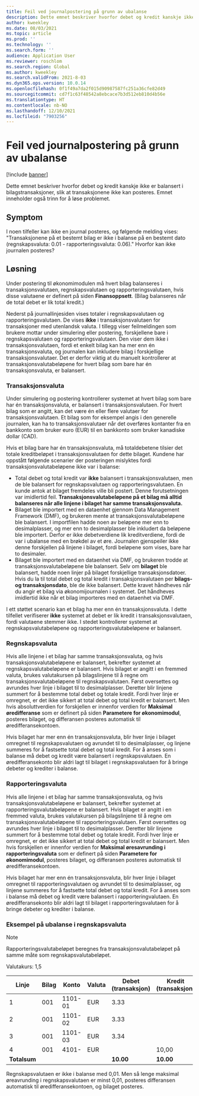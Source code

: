 ```yaml
---
title: Feil ved journalpostering på grunn av ubalanse
description: Dette emnet beskriver hvorfor debet og kredit kanskje ikke er balansert i bilagstransaksjoner, slik at transaksjonene ikke kan posteres. Emnet inneholder også trinn for å løse problemet.
author: kweekley
ms.date: 08/03/2021
ms.topic: article
ms.prod: ''
ms.technology: ''
ms.search.form: ''
audience: Application User
ms.reviewer: roschlom
ms.search.region: Global
ms.author: kweekley
ms.search.validFrom: 2021-8-03
ms.dyn365.ops.version: 10.0.14
ms.openlocfilehash: 0f1f49a7da2f015d90987587fc251a36cfe82d49
ms.sourcegitcommit: cd7f1c63f48542a8ebcace7b3d512eb810d4b56e
ms.translationtype: HT
ms.contentlocale: nb-NO
ms.lasthandoff: 12/10/2021
ms.locfileid: "7903256"
---
```

# <a name="journal-posting-failure-because-of-imbalance"></a>Feil ved journalpostering på grunn av ubalanse

[!include [banner](../includes/banner.md)]

Dette emnet beskriver hvorfor debet og kredit kanskje ikke er balansert i bilagstransaksjoner, slik at transaksjonene ikke kan posteres. Emnet inneholder også trinn for å løse problemet.

## <a name="symptom"></a>Symptom

I noen tilfeller kan ikke en journal posteres, og følgende melding vises: "Transaksjonene på et bestemt bilag er ikke i balanse på en bestemt dato (regnskapsvaluta: 0.01 - rapporteringsvaluta: 0.06)." Hvorfor kan ikke journalen posteres?

## <a name="resolution"></a>Løsning

Under postering til økonomimodulen må hvert bilag balanseres i transaksjonsvalutaen, regnskapsvalutaen og rapporteringsvalutaen, hvis disse valutaene er definert på siden **Finansoppsett**. (Bilag balanseres når de total debet er lik total kredit.)

Nederst på journallinjesiden vises totaler i regnskapsvalutaen og rapporteringsvalutaen. De vises **ikke** i transaksjonsvalutaen for transaksjoner med utenlandsk valuta. I tillegg viser feilmeldingen som brukere mottar under simulering eller postering, forskjellene bare i regnskapsvalutaen og rapporteringsvalutaen. Den viser dem ikke i transaksjonsvalutaen, fordi et enkelt bilag kan ha mer enn én transaksjonsvaluta, og journalen kan inkludere bilag i forskjellige transaksjonsvalutaer. Det er derfor viktig at du manuelt kontrollerer at transaksjonsvalutabeløpene for hvert bilag som bare har én transaksjonsvaluta, er balansert.

### <a name="transaction-currency"></a>Transaksjonsvaluta

Under simulering og postering kontrollerer systemet at hvert bilag som bare har én transaksjonsvaluta, er balansert i transaksjonsvalutaen. For hvert bilag som er angitt, kan det være én eller flere valutaer for transaksjonsvalutaen. Et bilag som for eksempel angis i den generelle journalen, kan ha to transaksjonsvalutaer når det overføres kontanter fra en bankkonto som bruker euro (EUR) til en bankkonto som bruker kanadiske dollar (CAD).

Hvis et bilag bare har én transaksjonsvaluta, må totaldebetene tilsier det totale kreditbeløpet i transaksjonsvalutaen for dette bilaget. Kundene har oppstått følgende scenarier der posteringen mislyktes fordi transaksjonsvalutabeløpene ikke var i balanse:

- Total debet og total kredit var **ikke** balansert i transaksjonsvalutaen, men de ble balansert for regnskapsvalutaen og rapporteringsvalutaen. En kunde antok at bilaget fremdeles ville bli postert. Denne forutsetningen var imidlertid feil. **Transaksjonsvalutabeløpene på et bilag må alltid balanseres når alle linjene i bilaget har samme transaksjonsvaluta.**
- Bilaget ble importert med en dataenhet gjennom Data Management Framework (DMF), og brukeren mente at transaksjonsvalutabeløpene ble balansert. I importfilen hadde noen av beløpene mer enn to desimalplasser, og mer enn to desimalplasser ble inkludert da beløpene ble importert. Derfor er ikke debetverdiene lik kreditverdiene, fordi de var i ubalanse med en brøkdel av et øre. Journalen gjenspeiler ikke denne forskjellen på linjene i bilaget, fordi beløpene som vises, bare har to desimaler.
- Bilaget ble importert med en dataenhet via DMF, og brukeren trodde at transaksjonsvalutabeløpene ble balansert. Selv om **bilaget** ble balansert, hadde noen linjer på bilaget forskjellige transaksjonsdatoer. Hvis du la til total debet og total kredit i transaksjonsvalutaen per **bilags- og transaksjonsdato**, ble de ikke balansert. Dette kravet håndheves når du angir et bilag via økonomijournalen i systemet. Det håndheves imidlertid ikke når et bilag importeres med en dataenhet via DMF.

I ett støttet scenario kan et bilag ha mer enn én transaksjonsvaluta. I dette tilfellet verifiserer **ikke** systemet at debet er lik kredit i transaksjonsvalutaen, fordi valutaene stemmer ikke. I stedet kontrollerer systemet at regnskapsvalutabeløpene og rapporteringsvalutabeløpene er balansert.

### <a name="accounting-currency"></a>Regnskapsvaluta

Hvis alle linjene i et bilag har samme transaksjonsvaluta, og hvis transaksjonsvalutabeløpene er balansert, bekrefter systemet at regnskapsvalutabeløpene er balansert. Hvis bilaget er angitt i en fremmed valuta, brukes valutakursen på bilagslinjene til å regne om transaksjonsvalutabeløpene til regnskapsvalutaen. Først oversettes og avrundes hver linje i bilaget til to desimalplasser. Deretter blir linjene summert for å bestemme total debet og totale kredit. Fordi hver linje er omregnet, er det ikke sikkert at total debet og total kredit er balansert. Men hvis absoluttverdien for forskjellen er innenfor verdien for **Maksimal øredifferanse** som er definert på siden **Parametere for økonomimodul**, posteres bilaget, og differansen posteres automatisk til øredifferansekontoen.

Hvis bilaget har mer enn én transaksjonsvaluta, blir hver linje i bilaget omregnet til regnskapsvalutaen og avrundet til to desimalplasser, og linjene summeres for å fastsette total debet og total kredit. For å anses som i balanse må debet og kredit være balansert i regnskapsvalutaen.  En øredifferansekonto blir aldri lagt til bilaget i regnskapsvalutaen for å bringe debeter og krediter i balanse. 

### <a name="reporting-currency"></a>Rapporteringsvaluta

Hvis alle linjene i et bilag har samme transaksjonsvaluta, og hvis transaksjonsvalutabeløpene er balansert, bekrefter systemet at rapporteringsvalutabeløpene er balansert. Hvis bilaget er angitt i en fremmed valuta, brukes valutakursen på bilagslinjene til å regne om transaksjonsvalutabeløpene til rapporteringsvalutaen. Først oversettes og avrundes hver linje i bilaget til to desimalplasser. Deretter blir linjene summert for å bestemme total debet og totale kredit. Fordi hver linje er omregnet, er det ikke sikkert at total debet og total kredit er balansert. Men hvis forskjellen er innenfor verdien for **Maksimal øresavrunding i rapporteringsvaluta** som er definert på siden **Parametere for økonomimodul**, posteres bilaget, og differansen posteres automatisk til øredifferansekontoen.

Hvis bilaget har mer enn én transaksjonsvaluta, blir hver linje i bilaget omregnet til rapporteringsvalutaen og avrundet til to desimalplasser, og linjene summeres for å fastsette total debet og total kredit. For å anses som i balanse må debet og kredit være balansert i rapporteringvalutaen.  En øredifferansekonto blir aldri lagt til bilaget i rapporteringsvalutaen for å bringe debeter og krediter i balanse.

### <a name="example-for-an-accounting-currency-imbalance"></a>Eksempel på ubalanse i regnskapsvaluta

> [!NOTE]
> Rapporteringsvalutabeløpet beregnes fra transaksjonsvalutabeløpet på samme måte som regnskapsvalutabeløpet.

Valutakurs: 1,5

| Linje | Bilag | Konto | Valuta | Debet (transaksjon) | Kredit (transaksjon) | Debet (regnskap) | Kredit (regnskap) |
|---|---|---|---|---|---|---|---|
| 1 | 001 | 1101-01 | EUR | 3.33 | | 5,00 (4,995) | |
| 2 | 001 | 1101-02 | EUR | 3.33 | | 5,00 (4,995) | |
| 3 | 001 | 1101-03 | EUR | 3.34 | | 5.01 | |
| 4 | 001 | 4101- | EUR | | 10,00 | | 15.00 |
| **Totalsum** | | | | **10.00** | **10.00** | **15.01** | **15.00** |

Regnskapsvalutaen er ikke i balanse med 0,01. Men så lenge maksimal øreavrunding i regnskapsvalutaen er minst 0,01, posteres differansen automatisk til øredifferansekontoen, og bilaget posteres.
